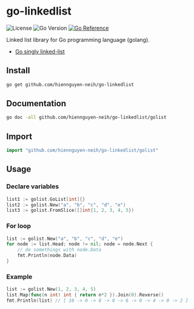 # go-linkedlist

![License](https://img.shields.io/github/license/hiennguyen-neih/go-linkedlist)
![Go Version](https://img.shields.io/badge/go-1.18+-blue)
[![Go Reference](https://pkg.go.dev/badge/github.com/hiennguyen-neih/go-linkedlist/golist.svg)](https://pkg.go.dev/github.com/hiennguyen-neih/go-linkedlist/golist)

Linked list library for Go programming language (golang).

* [Go singly linked-list](./golist/)

## Install

```bash
go get github.com/hiennguyen-neih/go-linkedlist
```

## Documentation

```bash
go doc -all github.com/hiennguyen-neih/go-linkedlist/golist
```

## Import

```go
import "github.com/hiennguyen-neih/go-linkedlist/golist"
```

## Usage

### Declare variables

```go
list1 := golist.GoList[int]{}
list2 := golist.New("a", "b", "c", "d", "e")
list3 := golist.FromSlice([]int{1, 2, 3, 4, 5})
```

### For loop

```go
list := golist.New("a", "b", "c", "d", "e")
for node := list.Head; node != nil; node = node.Next {
    // do somethings with node.Data
    fmt.Println(node.Data)
}
```
### Example
```go
list := golist.New(1, 2, 3, 4, 5)
list.Map(func(n int) int { return n*2 }).Join(0).Reverse()
fmt.Println(list) // [ 10 -> 0 -> 8 -> 0 -> 6 -> 0 -> 4 -> 0 -> 2 ]
```
